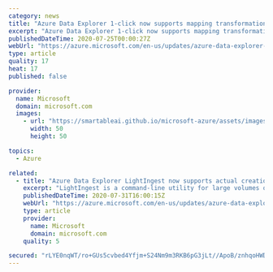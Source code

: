 ```yaml
---
category: news
title: "Azure Data Explorer 1-click now supports mapping transformations"
excerpt: "Azure Data Explorer 1-click now supports mapping transformations as part of the schema definition with the intuitive UX."
publishedDateTime: 2020-07-25T00:00:27Z
webUrl: "https://azure.microsoft.com/en-us/updates/azure-data-explorer-1click-is-now-supports-mapping-transformations/"
type: article
quality: 17
heat: 17
published: false

provider:
  name: Microsoft
  domain: microsoft.com
  images:
    - url: "https://smartableai.github.io/microsoft-azure/assets/images/organizations/microsoft.com-50x50.jpg"
      width: 50
      height: 50

topics:
  - Azure

related:
  - title: "Azure Data Explorer LightIngest now supports actual creation time for historical data migration"
    excerpt: "LightIngest is a command-line utility for large volumes of data ingestion, and for querying records on the time created, rather than the time ingested."
    publishedDateTime: 2020-07-31T16:00:15Z
    webUrl: "https://azure.microsoft.com/en-us/updates/azure-data-explorer-lightingest-now-supports-actual-creation-time-for-historical-data-migration/"
    type: article
    provider:
      name: Microsoft
      domain: microsoft.com
    quality: 5

secured: "rLYE0nqWT/ro+GUs5cvbed4Yfjm+S24Nm9m3RKB6pG3jLt//ApoB/znhqoHWDdHzNw01gzKwsaQnqsgzkdx4VFSnDavhhn2+dWi7GyCNBzg1x1LmnOyBvUIzNXkF1C0ihw1ocE4PKpCIoSXPGo5YrsL4bhCjiEGELv1LKtM+R67JOiIv/fvgamdTzUpntnr+8aRuJvvO7IzSabGi/GaZroZIuSalDPow6rMyEWK4a56lRnziBsE4USyDCTekLxMUboXJHWj5OwmgIVPnGF+AcH/dRVmYKomYoPc6ak8TiWOxGQf5J8maaFMNaBNMZ3estZpT2muWkyhBimfxm3fYzg==;SLSp9YEsqn8/YxPwsA6Jjg=="
---
```


